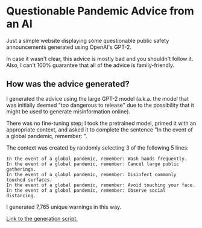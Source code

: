 # Questionable Pandemic Advice from an AI
Just a simple website displaying some questionable public safety announcements
generated using OpenAI's GPT-2.

In case it wasn't clear, this advice is mostly bad and you shouldn't follow it.
Also, I can't 100% guarantee that all of the advice is family-friendly.

## How was the advice generated?
I generated the advice using the large GPT-2 model 
(a.k.a. the model that was initially deemed "too dangerous to release" due
to the possibility that it might be used to generate misinformation online).

There was no fine-tuning step; I took the pretrained model, 
primed it with an appropriate context, and asked it to complete the sentence
"In the event of a global pandemic, remember: ".

The context was created by randomly selecting 3 of the following 5 lines:
```
In the event of a global pandemic, remember: Wash hands frequently.
In the event of a global pandemic, remember: Cancel large public gatherings.
In the event of a global pandemic, remember: Disinfect commonly touched surfaces.
In the event of a global pandemic, remember: Avoid touching your face.
In the event of a global pandemic, remember: Observe social distancing.
```

I generated 7,765 unique warnings in this way.

[Link to the generation script.](https://github.com/averyhiebert/generate-things)

